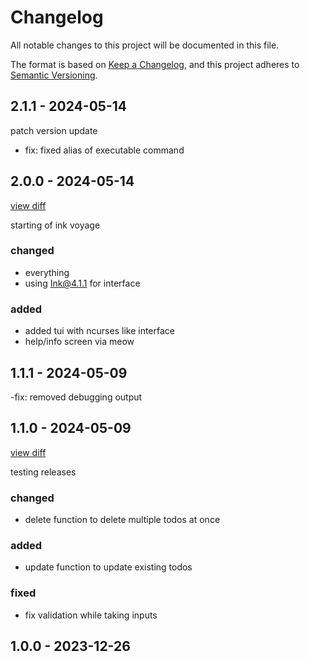 # Changelog

All notable changes to this project will be documented in this file.

The format is based on [Keep a Changelog](https://keepachangelog.com/en/1.0.0/),
and this project adheres to [Semantic Versioning](https://semver.org/spec/v2.0.0.html).

## 2.1.1 - 2024-05-14

patch version update

- fix: fixed alias of executable command

## 2.0.0 - 2024-05-14

[view diff]()

starting of ink voyage

### changed

- everything
- using Ink@4.1.1 for interface

### added

- added tui with ncurses like interface
- help/info screen via meow

## 1.1.1 - 2024-05-09

-fix: removed debugging output

## 1.1.0 - 2024-05-09

[view diff](https://github.com/Revanth686/TodoLister/compare/v1.0.0...v1.1.0)

testing releases

### changed

- delete function to delete multiple todos at once

### added

- update function to update existing todos

### fixed

- fix validation while taking inputs

## 1.0.0 - 2023-12-26
